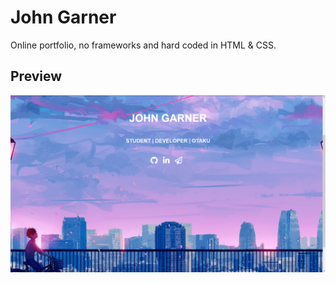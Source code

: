# John Garner
Online portfolio, no frameworks and hard coded in HTML & CSS.

## Preview
![](other/preview.png)
